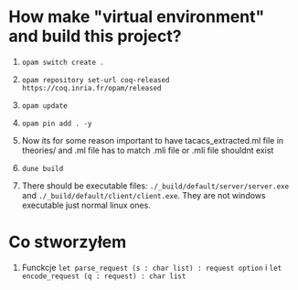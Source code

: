 # How make "virtual environment" and build this project?

1. `opam switch create .`

2. `opam repository set-url coq-released https://coq.inria.fr/opam/released`
3. `opam update`
4. `opam pin add . -y`
5. Now its for some reason important to have tacacs_extracted.ml file in theories/ and .ml file has to match .mli file or .mli file shouldnt exist
6. `dune build`
7. There should be executable files: `./_build/default/server/server.exe` and `./_build/default/client/client.exe`. They are not windows executable just normal linux ones.

# Co stworzyłem

1. Funckcje `let parse_request (s : char list) : request option` i `let encode_request (q : request) : char list`
